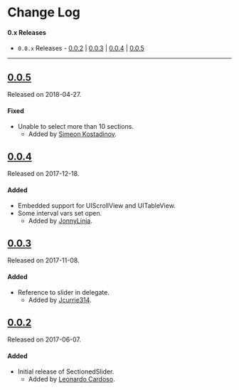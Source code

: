 # Change Log

#### 0.x Releases
- `0.0.x` Releases - [0.0.2](#002) | [0.0.3](#003) | [0.0.4](#004) | [0.0.5](#005)

---

## [0.0.5](https://github.com/LeonardoCardoso/SectionedSlider/releases/tag/0.0.5)
Released on 2018-04-27.

#### Fixed
- Unable to select more than 10 sections.
  - Added by [Simeon Kostadinov](https://github.com/simonnoff).

## [0.0.4](https://github.com/LeonardoCardoso/SectionedSlider/releases/tag/0.0.4)
Released on 2017-12-18.

#### Added
- Embedded support for UIScrollView and UITableView.
- Some interval vars set open.
  - Added by [JonnyLinja](https://github.com/jonnylinja).

## [0.0.3](https://github.com/LeonardoCardoso/SectionedSlider/releases/tag/0.0.3)
Released on 2017-11-08.

#### Added
- Reference to slider in delegate.
  - Added by [Jcurrie314](https://github.com/jcurrie314).

## [0.0.2](https://github.com/LeonardoCardoso/SectionedSlider/releases/tag/0.0.2)
Released on 2017-06-07.

#### Added
- Initial release of SectionedSlider.
  - Added by [Leonardo Cardoso](https://github.com/LeonardoCardoso).

